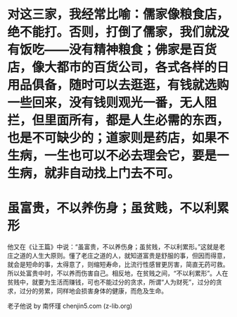 # 对这三家，我经常比喻：儒家像粮食店，绝不能打。否则，打倒了儒家，我们就没有饭吃——没有精神粮食；佛家是百货店，像大都市的百货公司，各式各样的日用品俱备，随时可以去逛逛，有钱就选购一些回来，没有钱则观光一番，无人阻拦，但里面所有，都是人生必需的东西，也是不可缺少的；道家则是药店，如果不生病，一生也可以不必去理会它，要是一生病，就非自动找上门去不可。

# 虽富贵，不以养伤身；虽贫贱，不以利累形
他又在《让王篇》中说：“虽富贵，不以养伤身；虽贫贱，不以利累形。”这就是老庄之道的人生大原则。懂了老庄之道的人，就知道富贵是舒服的事，但因而得意，就会是短命的事，太得意了，则缩短寿命，比流行性感冒更厉害，简直无药可救。所以处富贵中时，不以养而伤害自己。相反地，在贫贱之间，“不以利累形”。人在贫贱中，就要为生活而赚钱，可也不能过分的贪求，所谓“人为财死”，过分的贪求，过分的劳累，同样地会损害身体的健康，而危及生命。

老子他说 by 南怀瑾  chenjin5.com (z-lib.org)
